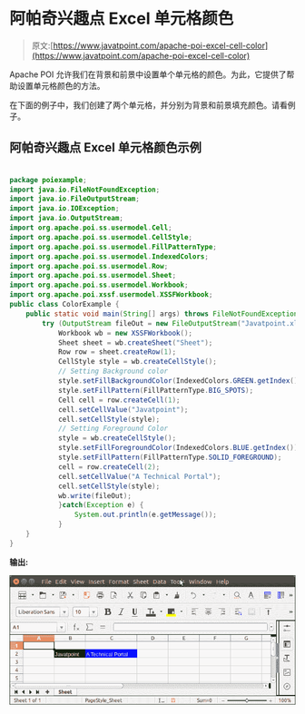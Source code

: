 # 阿帕奇兴趣点 Excel 单元格颜色

> 原文:[https://www.javatpoint.com/apache-poi-excel-cell-color](https://www.javatpoint.com/apache-poi-excel-cell-color)

Apache POI 允许我们在背景和前景中设置单个单元格的颜色。为此，它提供了帮助设置单元格颜色的方法。

在下面的例子中，我们创建了两个单元格，并分别为背景和前景填充颜色。请看例子。

## 阿帕奇兴趣点 Excel 单元格颜色示例

```java

package poiexample;
import java.io.FileNotFoundException;
import java.io.FileOutputStream;
import java.io.IOException;
import java.io.OutputStream;
import org.apache.poi.ss.usermodel.Cell;
import org.apache.poi.ss.usermodel.CellStyle;
import org.apache.poi.ss.usermodel.FillPatternType;
import org.apache.poi.ss.usermodel.IndexedColors;
import org.apache.poi.ss.usermodel.Row;
import org.apache.poi.ss.usermodel.Sheet;
import org.apache.poi.ss.usermodel.Workbook;
import org.apache.poi.xssf.usermodel.XSSFWorkbook;
public class ColorExample {
	public static void main(String[] args) throws FileNotFoundException, IOException {
		try (OutputStream fileOut = new FileOutputStream("Javatpoint.xls")) {
		    Workbook wb = new XSSFWorkbook();
		    Sheet sheet = wb.createSheet("Sheet");
		    Row row = sheet.createRow(1);
		    CellStyle style = wb.createCellStyle();
		    // Setting Background color
		    style.setFillBackgroundColor(IndexedColors.GREEN.getIndex());
		    style.setFillPattern(FillPatternType.BIG_SPOTS);
		    Cell cell = row.createCell(1);
		    cell.setCellValue("Javatpoint");
		    cell.setCellStyle(style);
		    // Setting Foreground Color
		    style = wb.createCellStyle();
		    style.setFillForegroundColor(IndexedColors.BLUE.getIndex());
		    style.setFillPattern(FillPatternType.SOLID_FOREGROUND);
		    cell = row.createCell(2);
		    cell.setCellValue("A Technical Portal");
		    cell.setCellStyle(style);
            wb.write(fileOut);
		    }catch(Exception e) {
		    	System.out.println(e.getMessage());
		    }
	}
}

```

**输出:**

![Apache POI Excel Cell Color](img/cca1967f2bfb31a7d6f3de5015054483.png)
